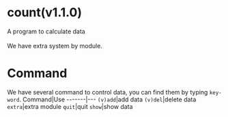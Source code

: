 # count(v1.1.0)
  A program to calculate data<br><br>
  We have extra system by module.

# Command
  We have several command to control data, you can find them by typing `key-word`.
  Command|Use
  -------|---
  `(v)add`|add data
  `(v)del`|delete data
  `extra`|extra module
  `quit`|quit
  `show`|show data
